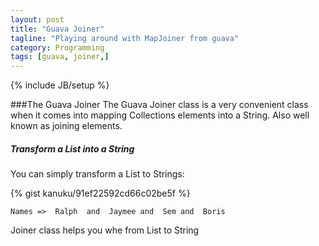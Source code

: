 ```yaml
---
layout: post
title: "Guava Joiner"
tagline: "Playing around with MapJoiner from guava"
category: Programming
tags: [guava, joiner,]
---
```


{% include JB/setup %}

###The Guava Joiner
The Guava Joiner class is a very convenient class when it comes into mapping Collections elements into a String. Also well known as joining elements.

##### Transform a List into a String
You can simply transform a List to Strings:

{% gist kanuku/91ef22592cd66c02be5f %}

`Names =>  Ralph  and  Jaymee and  Sem and  Boris`



Joiner class helps you whe from List to String